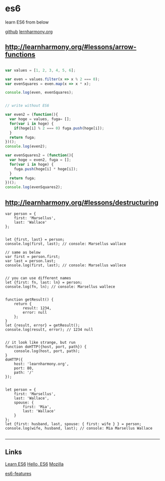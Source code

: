 # es6

learn ES6 from below

[github](https://github.com/BrianGenisio/learnharmony)
[lernharmony.org](http://learnharmony.org/#)


## http://learnharmony.org/#lessons/arrow-functions

```js

var values = [1, 2, 3, 4, 5, 6];

var even = values.filter(x => x % 2 === 0);
var evenSquares = even.map(x => x * x);

console.log(even, evenSquares);


// write without ES6

var even2 = (function(){
  var hoge = values, fuga= [];
  for(var i in hoge) {
    if(hoge[i] % 2 === 0) fuga.push(hoge[i]);
  }
  return fuga;
})();
console.log(even2);

var evenSquares2 = (function(){
  var hoge = even2, fuga = [];
  for(var i in hoge) {
    fuga.push(hoge[i] * hoge[i]);
  }
  return fuga;  
})();
console.log(evenSquares2);

```


## http://learnharmony.org/#lessons/destructuring

```
var person = {
    first: 'Marsellus',
    last: 'Wallace'
};


let {first, last} = person;
console.log(first, last); // console: Marsellus wallace

// same as below
var first = person.first;
var last = person.last;
console.log(first, last); // console: Marsellus wallece


// you can use different names
let {first: fn, last: ln} = person;
console.log(fn, ln); // console: Marsellus wallece


function getResult() {
    return {
        result: 1234,
        error: null
    };
}
let {result, error} = getResult();
console.log(result, error); // 1234 null


// it look like strange, but run
function doHTTP({host, port, path}) {
    console.log(host, port, path);
}
doHTTP({
    host: 'learnharmony.org',
    port: 80,
    path: '/'
});


let person = {
    first: 'Marsellus',
    last: 'Wallace',
    spouse: {
        first: 'Mia',
        last: 'Wallace'
    }
};
let {first: husband, last, spouse: { first: wife } } = person;
console.log(wife, husband, last); // console: Mia Marsellus Wallace


```













---

## Links

[Learn ES6](http://learnharmony.org/#lessons/)
[Hello, ES6](http://yoshiko-pg.github.io/slides/20150425-jsfes/)
[Mozilla](https://developer.mozilla.org/ja/docs/Web/JavaScript/Reference/Operators/Destructuring_assignment)

[es6-features](http://es6-features.org/#Constants)
